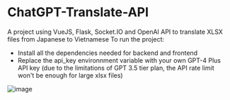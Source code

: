 # ChatGPT-Translate-API

A project using VueJS, Flask, Socket.IO and OpenAI API to translate XLSX files from Japanese to Vietnamese
To run the project:

- Install all the dependencies needed for backend and frontend
- Replace the api_key environnment variable with your own GPT-4 Plus API key
  (due to the limitations of GPT 3.5 tier plan, the API rate limit won't be enough for large xlsx files)

![image](https://github.com/ayakase/ChatGPT-Translate-API/assets/81686263/8cb0dbfa-376a-4734-80e4-10d64a5f7c90)
